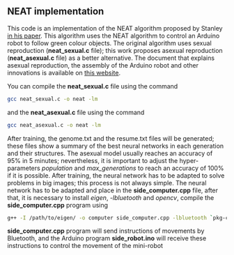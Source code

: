 ## NEAT implementation
This code is an implementation of the NEAT algorithm proposed by Stanley [in his paper](http://nn.cs.utexas.edu/downloads/papers/stanley.ec02.pdf). This algorithm uses the NEAT algorithm to control an Arduino robot to follow green colour objects. The original algorithm uses sexual reproduction  (**neat_sexual.c** file); this work proposes asexual reproduction (**neat_asexual.c** file) as a better alternative. The document that explains asexual reproduction, the assembly of the Arduino robot and other innovations is available on [this website](https://sites.google.com/site/degreethesislorenaguachi/2020-joseph-gonzalez-self-driving-mini-robot-using-neat-algorithm). 


You can compile the **neat_sexual.c** file using the command 
```bash
gcc neat_sexual.c -o neat -lm
```
and the **neat_asexual.c** file using the command
```bash
gcc neat_asexual.c -o neat -lm
```
After training, the genome.txt and the resume.txt files will be generated; these files show a summary of the best neural networks in each generation and their structures. The asexual model usually reaches an accuracy of 95% in 5 minutes; nevertheless, it is important to adjust the hyper-parameters *population* and *max_generations* to reach an accuracy of 100% if it is possible. After training, the neural network has to be adapted to solve problems in big images; this process is not always simple. The neural network has to be adapted and place in the **side_computer.cpp** file, after that, it is necessary to install *eigen*, *-lbluetooth* and *opencv*, compile the **side_computer.cpp** program using
```bash
g++ -I /path/to/eigen/ -o computer side_computer.cpp -lbluetooth `pkg-config --cflags --libs opencv`
```
**side_computer.cpp** program will send instructions of movements by Bluetooth, and the Arduino program  **side_robot.ino** will receive these instructions to control the movement of the mini-robot